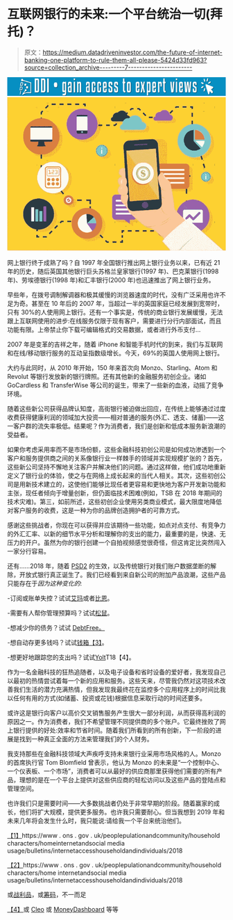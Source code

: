 # 互联网银行的未来:一个平台统治一切(拜托)？

> 原文：<https://medium.datadriveninvestor.com/the-future-of-internet-banking-one-platform-to-rule-them-all-please-5424d33fd963?source=collection_archive---------7----------------------->

[![](img/603795cd1ae2bb67dfa11effb18bbfe3.png)](http://www.track.datadriveninvestor.com/1B9E)![](img/b572bf4c50bae2269a2bea03f7898060.png)

网上银行终于成熟了吗？自 1997 年全国银行推出网上银行业务以来，已有近 21 年的历史，随后英国其他银行巨头苏格兰皇家银行(1997 年)、巴克莱银行(1998 年)、劳埃德银行(1998 年)和汇丰银行(2000 年)也迅速推出了网上银行业务。

早些年，在拨号调制解调器和极其缓慢的浏览器速度的时代，没有广泛采用也许不足为奇。甚至在 10 年后的 2007 年，当超过一半的英国家庭已经发展到宽带时，只有 30%的人使用网上银行。还有一个事实是，传统的商业银行发展缓慢，无法跟上互联网使用的进步:在线服务仅限于现有客户，需要进行分行内部面试，而且功能有限。上帝禁止你下载可编辑格式的交易数据，或者进行外币支付…

2007 年是变革的吉祥之年，随着 iPhone 和智能手机时代的到来，我们与互联网和在线/移动银行服务的互动呈指数级增长。今天，69%的英国人使用网上银行。

大约与此同时，从 2010 年开始，150 年来首次向 Monzo、Starling、Atom 和 Revolut 等银行发放新的银行牌照。还有其他新的金融服务初创企业。诸如 GoCardless 和 TransferWise 等公司的诞生，带来了一些新的血液，动摇了竞争环境。

随着这些新公司获得品牌认知度，高街银行被迫做出回应，在传统上能够通过过度收费获得健康利润的领域加大投资——相对普通的服务(外汇、透支、储蓄)——这一客户群的流失率极低。结果呢？作为消费者，我们是创新和低成本服务新浪潮的受益者。

如果你考虑采用率而不是市场份额，这些金融科技初创公司是如何成功渗透到一个客户和服务提供商之间的关系像银行业一样棘手的领域并实现规模扩张的？首先，这些新公司坚持不懈地关注客户并解决他们的问题。通过这样做，他们成功地重新定义了银行业的体验，使之与在网络上成长起来的当代人相关。其次，这些初创公司是用新技术建立的，这使他们能够比现任者更容易和更快地为客户开发新功能和主张，现任者倾向于增量创新，但仍面临技术困难(例如，TSB 在 2018 年期间的技术灾难)。第三，如前所述，这些初创企业使用另类商业模式，最大限度地降低对客户服务的收费，这是一种为你的品牌创造拥护者的可靠方式。

感谢这些挑战者，你现在可以获得并应该期待一些功能，如点对点支付、有竞争力的外汇汇率、以新的细节水平分析和理解你的支出的能力，最重要的是，快速、无压力的开户。虽然为你的银行创建一个自拍视频感觉很奇怪，但这肯定比突然闯入一家分行容易。

还有……2018 年，随着 [PSD2](http://eur-lex.europa.eu/legal-content/EN/TXT/HTML/?uri=CELEX:32007L0064&from=EN2007/64/EC) 的生效，以及传统银行对我们账户数据垄断的解除，开放式银行真正诞生了。我们已经看到来自新公司的附加产品浪潮，这些产品只能存在于*因为这种变化的*:

-订阅或账单失控？试试[艾玛](https://emma-app.com/)或者[比恩](https://usebean.com/)。

-需要有人帮你管理预算吗？试试[松鼠](https://squirrel.me/)。

-想减少你的债务？试试 [DebtFree。](https://itunes.apple.com/gb/app/debt-free-pay-off-your-debt/id407366192?mt=8)

-想自动存更多钱吗？试试[钱箱](https://www.moneyboxapp.com/)[【3】](http:/#_ftn3)。

-想更好地跟踪您的支出吗？试试[Yolt](https://www.yolt.com/)T18【4】。

作为一名金融科技的狂热追随者，以及电子设备和省时设备的爱好者，我发现自己以最初的热情尝试着每一个新的应用和服务。这些天来，尽管我仍然对这项技术改善我们生活的潜力充满热情，但我发现我最终花在监控多个应用程序上的时间比我以任何有用的方式(如储蓄、投资或花钱)根据信息采取行动的时间还要多。

或许这是银行向客户以高价交叉销售服务产生很大一部分利润，从而获得高利润的原因之一。作为消费者，我们不希望管理不同提供商的多个账户。它最终挫败了网上银行提供的好处:效率和节省时间。随着我们所看到的所有创新，下一阶段的进展是找到一种真正全面的方法来管理我们的个人财务。

我支持那些在金融科技领域大声疾呼支持未来银行业采用市场风格的人。Monzo 的首席执行官 Tom Blomfield 曾表示，他认为 Monzo 的未来是“一个控制中心、一个仪表板、一个市场”，消费者可以从最好的供应商那里获得他们需要的所有产品，理想的是在一个平台上提供对这些供应商的轻松访问以及这些产品的登陆点和管理空间。

也许我们只是需要时间——大多数挑战者仍处于非常早期的阶段。随着赢家的成长，他们将扩大规模，提供更多服务。也许我只需要耐心。但当我想到 2019 年和未来几年将会发生什么时，我只能说:请给我一个平台来统治他们。

[【1】](http:/#_ftnref1)https://www . ons . gov . uk/peoplepulationandcommunity/household characters/homeinternetandsocial media usage/bulletins/internetaccesshouseholdandindividuals/2018

[【2】](http:/#_ftnref2)https://www . ons . gov . uk/peoplepulationandcommunity/household characters/home internetandsocial media usage/bulletins/internetaccesshouseholdandindividuals/2018

或[战利品](https://loot.io/)，或[筹码](https://getchip.uk/)，不一而足

[【4】](http:/#_ftnref4)或 [Cleo](https://www.meetcleo.com/) 或 [MoneyDashboard](https://www.moneydashboard.com/) 等等